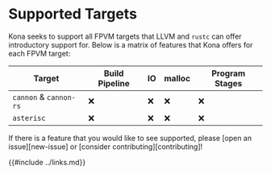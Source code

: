 # Supported Targets

Kona seeks to support all FPVM targets that LLVM and `rustc` can offer introductory support for. Below is a matrix of features that Kona offers
for each FPVM target:

|         Target         | Build Pipeline | IO | malloc | Program Stages |
|------------------------|----------------|----|--------|----------------|
| `cannon` & `cannon-rs` | ❌             | ❌ | ❌     | ❌             |
| `asterisc`             | ❌             | ❌ | ❌     | ❌             |

If there is a feature that you would like to see supported, please [open an issue][new-issue] or [consider contributing][contributing]!

{{#include ../links.md}}
